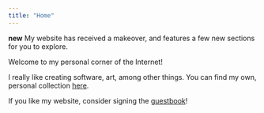 ```yaml
---
title: "Home"
---
```


**new** My website has received a makeover, and features a few new sections for you to explore.

Welcome to my personal corner of the Internet!

I really like creating software, art, among other things. You can find my own, personal collection [here](/art).

If you like my website, consider signing the [guestbook](/guestbook)!
